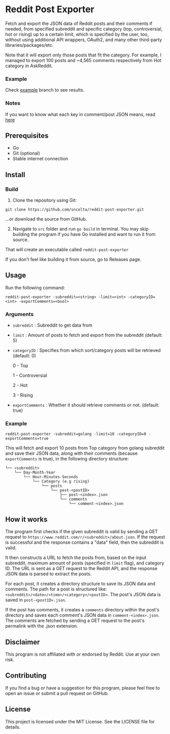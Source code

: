 # Reddit Post Exporter
Fetch and export the JSON data of Reddit posts and their comments if needed, from specified subreddit and specific category (top, controversial, hot or rising) up to a certain limit, which is specified by the user, too, without using additional API wrappers, OAuth2, and many other third-party libraries/packages/etc. 

Note that it will export only those posts that fit the category. For example, I managed to export 100 posts and ~4,565 comments respectively from Hot category in AskReddit.

### Example
Check [example](https://github.com/sncelta/reddit-post-exporter/tree/example) branch to see results.

### Notes
If you want to know what each key in comment/post JSON means, read [here](https://www.reddit.com/dev/api/)

## Prerequisites
- Go
- Git (optional)
- Stable internet connection

## Install

### Build
1. Clone the repository using Git:
```
git clone https://github.com/sncelta/reddit-post-exporter.git
```
...or download the source from GitHub.

2. Navigate to `src` folder and run `go build` in terminal. You may skip building the program if you have Go installed and want to run it from source.

That will create an executable called `reddit-post-exporter`

If you don't feel like building it from source, go to Releases page.

## Usage
Run the following command:

```
reddit-post-exporter -subreddit=<string> -limit=<int> -categoryID=<int> -exportComments=<bool>
```

### Arguments
- `subreddit` : Subreddit to get data from
- `limit` : Amount of posts to fetch and export from the subreddit (default: 5)
- `categoryID` : Specifies from which sort/category posts will be retrieved (default: 0)

    0 - Top

    1 - Controversial
    
    2 - Hot
    
    3 - Rising

- `exportComments` : Whether it should retrieve comments or not. (default: true)

### Example

```
reddit-post-exporter -subreddit=golang -limit=10 -categoryID=0 -exportComments=true
```
This will fetch and export 10 posts from Top category from golang subreddit and save their JSON data, along with their comments (because `exportComments` is true), in the following directory structure:
```
└── <subreddit>
    └── Day-Month-Year
        └── Hour-Minutes-Seconds
            └── Category (e.g rising)
                └── posts
                    └── post-<postID>
                        ├── post-<index>.json
                        └── comments
                            └── comment-<index>.json
```

## How it works
The program first checks if the given subreddit is valid by sending a GET request to `https://www.reddit.com/r/<subreddit>/about.json`. If the request is successful and the response contains a "data" field, then the subreddit is valid.

It then constructs a URL to fetch the posts from, based on the input subreddit, maximum amount of posts (specified in `limit` flag), and category ID. The URL is sent as a GET request to the Reddit API, and the response JSON data is parsed to extract the posts.

For each post, it creates a directory structure to save its JSON data and comments. The path for a post is structured like: `<subreddit>/<date>/<time>/<category>/<postID>`. The post's JSON data is saved in `post-<postID>.json`.

If the post has comments, it creates a `comments` directory within the post's directory and saves each comment's JSON data in `comment-<index>.json`. The comments are fetched by sending a GET request to the post's permalink with the .json extension.

## Disclaimer
This program is not affiliated with or endorsed by Reddit. Use at your own risk.

## Contributing
If you find a bug or have a suggestion for this program, please feel free to open an issue or submit a pull request on GitHub.

## License
This project is licensed under the MIT License. See the LICENSE file for details.
